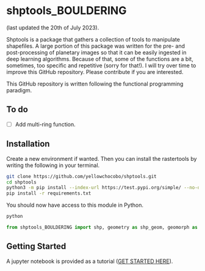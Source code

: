 # shptools_BOULDERING

(last updated the 20th of July 2023).

Shptools is a package that gathers a collection of tools to manipulate shapefiles. A large portion of this package was written for  the pre- and post-processing of planetary images so that it can be easily ingested in deep learning algorithms. Because of that, some of the functions are a bit, sometimes, too specific and repetitive (sorry for that!). I will try over time to improve this GitHub repository. Please contribute if you are interested. 

This GitHub repository is written following the functional programming paradigm. 

## To do

- [ ] Add multi-ring function.

## Installation

Create a new environment if wanted. Then you can install the rastertools by writing the following in your terminal. 

```bash
git clone https://github.com/yellowchocobo/shptools.git
cd shptools
python3 -m pip install --index-url https://test.pypi.org/simple/ --no-deps shptools_BOULDERING
pip install -r requirements.txt
```

You should now have access to this module in Python.

```bash
python
```

```python
from shptools_BOULDERING import shp, geometry as shp_geom, geomorph as shp_geomorph, annotations as shp_anno
```

## Getting Started

A jupyter notebook is provided as a tutorial ([GET STARTED HERE](./resources/nb/GETTING_STARTED.ipynb)).





